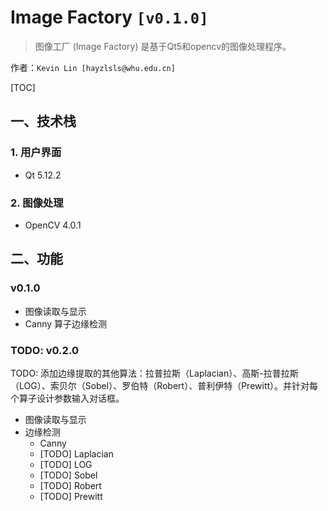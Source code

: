 # Image Factory `[v0.1.0]`

> 图像工厂 (Image Factory) 是基于Qt5和opencv的图像处理程序。

作者：`Kevin Lin [hayzlsls@whu.edu.cn]`

[TOC]

## 一、技术栈
### 1. 用户界面
- Qt 5.12.2

### 2. 图像处理
- OpenCV 4.0.1

## 二、功能
### v0.1.0
- 图像读取与显示
- Canny 算子边缘检测

### TODO: v0.2.0
TODO: 添加边缘提取的其他算法：拉普拉斯（Laplacian）、高斯-拉普拉斯（LOG）、索贝尔（Sobel）、罗伯特（Robert）、普利伊特（Prewitt）。并针对每个算子设计参数输入对话框。

- 图像读取与显示
- 边缘检测
  - Canny
  - [TODO] Laplacian
  - [TODO] LOG
  - [TODO] Sobel
  - [TODO] Robert
  - [TODO] Prewitt